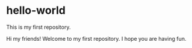 # hello-world
This is my first repository. 

Hi my friends! Welcome to my first repository. I hope you are having fun. 
